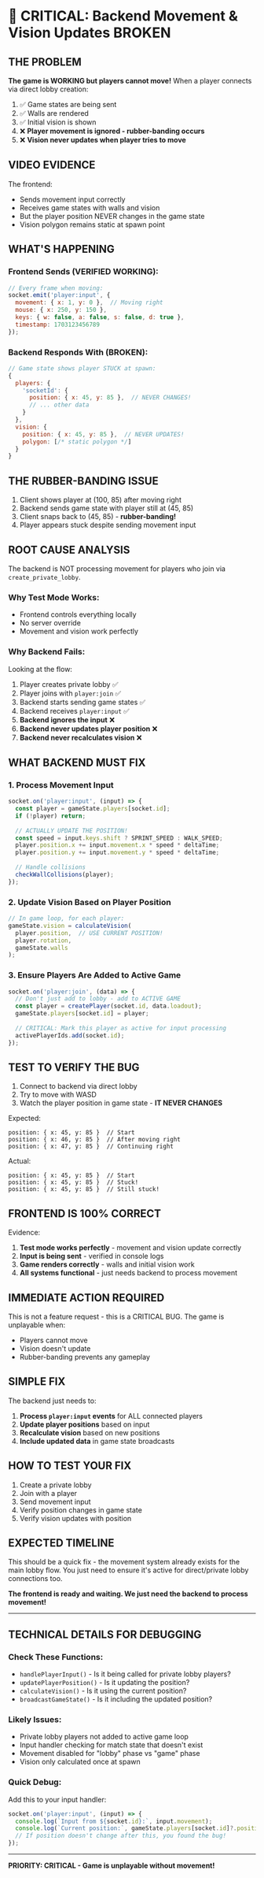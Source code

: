 # 🔴 CRITICAL: Backend Movement & Vision Updates BROKEN

## THE PROBLEM
**The game is WORKING but players cannot move!** When a player connects via direct lobby creation:
1. ✅ Game states are being sent
2. ✅ Walls are rendered
3. ✅ Initial vision is shown
4. ❌ **Player movement is ignored - rubber-banding occurs**
5. ❌ **Vision never updates when player tries to move**

## VIDEO EVIDENCE
The frontend:
- Sends movement input correctly
- Receives game states with walls and vision
- But the player position NEVER changes in the game state
- Vision polygon remains static at spawn point

## WHAT'S HAPPENING

### Frontend Sends (VERIFIED WORKING):
```javascript
// Every frame when moving:
socket.emit('player:input', {
  movement: { x: 1, y: 0 },  // Moving right
  mouse: { x: 250, y: 150 },
  keys: { w: false, a: false, s: false, d: true },
  timestamp: 1703123456789
});
```

### Backend Responds With (BROKEN):
```javascript
// Game state shows player STUCK at spawn:
{
  players: {
    'socketId': {
      position: { x: 45, y: 85 },  // NEVER CHANGES!
      // ... other data
    }
  },
  vision: {
    position: { x: 45, y: 85 },  // NEVER UPDATES!
    polygon: [/* static polygon */]
  }
}
```

## THE RUBBER-BANDING ISSUE

1. Client shows player at (100, 85) after moving right
2. Backend sends game state with player still at (45, 85)
3. Client snaps back to (45, 85) - **rubber-banding!**
4. Player appears stuck despite sending movement input

## ROOT CAUSE ANALYSIS

The backend is NOT processing movement for players who join via `create_private_lobby`. 

### Why Test Mode Works:
- Frontend controls everything locally
- No server override
- Movement and vision work perfectly

### Why Backend Fails:
Looking at the flow:
1. Player creates private lobby ✅
2. Player joins with `player:join` ✅
3. Backend starts sending game states ✅
4. Backend receives `player:input` ✅
5. **Backend ignores the input** ❌
6. **Backend never updates player position** ❌
7. **Backend never recalculates vision** ❌

## WHAT BACKEND MUST FIX

### 1. Process Movement Input
```javascript
socket.on('player:input', (input) => {
  const player = gameState.players[socket.id];
  if (!player) return;
  
  // ACTUALLY UPDATE THE POSITION!
  const speed = input.keys.shift ? SPRINT_SPEED : WALK_SPEED;
  player.position.x += input.movement.x * speed * deltaTime;
  player.position.y += input.movement.y * speed * deltaTime;
  
  // Handle collisions
  checkWallCollisions(player);
});
```

### 2. Update Vision Based on Player Position
```javascript
// In game loop, for each player:
gameState.vision = calculateVision(
  player.position,  // USE CURRENT POSITION!
  player.rotation,
  gameState.walls
);
```

### 3. Ensure Players Are Added to Active Game
```javascript
socket.on('player:join', (data) => {
  // Don't just add to lobby - add to ACTIVE GAME
  const player = createPlayer(socket.id, data.loadout);
  gameState.players[socket.id] = player;
  
  // CRITICAL: Mark this player as active for input processing
  activePlayerIds.add(socket.id);
});
```

## TEST TO VERIFY THE BUG

1. Connect to backend via direct lobby
2. Try to move with WASD
3. Watch the player position in game state - **IT NEVER CHANGES**

Expected:
```
position: { x: 45, y: 85 }  // Start
position: { x: 46, y: 85 }  // After moving right
position: { x: 47, y: 85 }  // Continuing right
```

Actual:
```
position: { x: 45, y: 85 }  // Start
position: { x: 45, y: 85 }  // Stuck!
position: { x: 45, y: 85 }  // Still stuck!
```

## FRONTEND IS 100% CORRECT

Evidence:
1. **Test mode works perfectly** - movement and vision update correctly
2. **Input is being sent** - verified in console logs
3. **Game renders correctly** - walls and initial vision work
4. **All systems functional** - just needs backend to process movement

## IMMEDIATE ACTION REQUIRED

This is not a feature request - this is a CRITICAL BUG. The game is unplayable when:
- Players cannot move
- Vision doesn't update
- Rubber-banding prevents any gameplay

## SIMPLE FIX

The backend just needs to:
1. **Process `player:input` events** for ALL connected players
2. **Update player positions** based on input
3. **Recalculate vision** based on new positions
4. **Include updated data** in game state broadcasts

## HOW TO TEST YOUR FIX

1. Create a private lobby
2. Join with a player
3. Send movement input
4. Verify position changes in game state
5. Verify vision updates with position

## EXPECTED TIMELINE

This should be a quick fix - the movement system already exists for the main lobby flow. You just need to ensure it's active for direct/private lobby connections too.

**The frontend is ready and waiting. We just need the backend to process movement!**

---

## TECHNICAL DETAILS FOR DEBUGGING

### Check These Functions:
- `handlePlayerInput()` - Is it being called for private lobby players?
- `updatePlayerPosition()` - Is it updating the position?
- `calculateVision()` - Is it using the current position?
- `broadcastGameState()` - Is it including the updated position?

### Likely Issues:
- Private lobby players not added to active game loop
- Input handler checking for match state that doesn't exist
- Movement disabled for "lobby" phase vs "game" phase
- Vision only calculated once at spawn

### Quick Debug:
Add this to your input handler:
```javascript
socket.on('player:input', (input) => {
  console.log(`Input from ${socket.id}:`, input.movement);
  console.log(`Current position:`, gameState.players[socket.id]?.position);
  // If position doesn't change after this, you found the bug!
});
```

---

**PRIORITY: CRITICAL - Game is unplayable without movement!**


